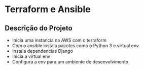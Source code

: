 <h1> Terraform e Ansible </h1>

<h2>Descrição do Projeto</h2>

- Inicia uma instancia na AWS com o terraform
- Com o ansible instala pacotes como o Python 3 e virtual env
- Instala dependencias Django
- Inicia a virtual env 
- Configura a env para um ambiente de desenvolvimento